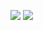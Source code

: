 [![](https://github.com/plbin97/todolist-inclass/actions/workflows/test.yml/badge.svg)](https://github.com/plbin97/todolist-inclass/actions/workflows/test.yml)
[![](https://github.com/plbin97/todolist-inclass/actions/workflows/eslint.yml/badge.svg)](https://github.com/plbin97/todolist-inclass/actions/workflows/eslint.yml)
